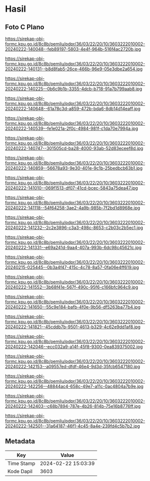 # Hasil

## Foto C Plano

https://sirekap-obj-formc.kpu.go.id/8c8b/pemilu/pdpr/36/03/22/20/10/3603222010002-20240222-140048--feb89197-5803-4e4f-964b-516f4ac2720b.jpg

https://sirekap-obj-formc.kpu.go.id/8c8b/pemilu/pdpr/36/03/22/20/10/3603222010002-20240222-140131--b8d8fab5-26ce-466b-96e9-05e3dbe2a654.jpg

https://sirekap-obj-formc.kpu.go.id/8c8b/pemilu/pdpr/36/03/22/20/10/3603222010002-20240222-140225--0b6c9b1b-3355-4dcb-b718-91a7b799aab8.jpg

https://sirekap-obj-formc.kpu.go.id/8c8b/pemilu/pdpr/36/03/22/20/10/3603222010002-20240222-140648--61a78c3d-a859-472b-bda6-8db14d14eaff.jpg

https://sirekap-obj-formc.kpu.go.id/8c8b/pemilu/pdpr/36/03/22/20/10/3603222010002-20240222-140539--fe1e021a-2f0c-4984-981f-c1da70e7994a.jpg

https://sirekap-obj-formc.kpu.go.id/8c8b/pemilu/pdpr/36/03/22/20/10/3603222010002-20240222-140747--301505cd-ba28-4000-93ab-52d83eceef8d.jpg

https://sirekap-obj-formc.kpu.go.id/8c8b/pemilu/pdpr/36/03/22/20/10/3603222010002-20240222-140859--56678a93-9e30-401e-9c1b-25bedbcb63b1.jpg

https://sirekap-obj-formc.kpu.go.id/8c8b/pemilu/pdpr/36/03/22/20/10/3603222010002-20240222-141010--069f1513-df07-41cd-bcec-5843a75dea47.jpg

https://sirekap-obj-formc.kpu.go.id/8c8b/pemilu/pdpr/36/03/22/20/10/3603222010002-20240222-141118--54f64258-3ae2-4a9b-985b-7f2bd1d8968e.jpg

https://sirekap-obj-formc.kpu.go.id/8c8b/pemilu/pdpr/36/03/22/20/10/3603222010002-20240222-141232--2c2e3896-c3a3-498c-8653-c2b03c2b5ec1.jpg

https://sirekap-obj-formc.kpu.go.id/8c8b/pemilu/pdpr/36/03/22/20/10/3603222010002-20240222-141331--e69a241d-9aa4-407a-993b-6dc98c45621c.jpg

https://sirekap-obj-formc.kpu.go.id/8c8b/pemilu/pdpr/36/03/22/20/10/3603222010002-20240215-025445--0b3a4f47-415c-4c78-8a57-0fa06e4ff619.jpg

https://sirekap-obj-formc.kpu.go.id/8c8b/pemilu/pdpr/36/03/22/20/10/3603222010002-20240222-141552--3b68f41e-567f-490c-95f6-c166bfc964c9.jpg

https://sirekap-obj-formc.kpu.go.id/8c8b/pemilu/pdpr/36/03/22/20/10/3603222010002-20240222-141650--55c9e184-bafb-4f0e-9b56-df5263ba77b4.jpg

https://sirekap-obj-formc.kpu.go.id/8c8b/pemilu/pdpr/36/03/22/20/10/3603222010002-20240222-141821--45cddb7b-9501-4613-b329-4c62e9dd1af8.jpg

https://sirekap-obj-formc.kpu.go.id/8c8b/pemilu/pdpr/36/03/22/20/10/3603222010002-20240222-142046--ecc032a9-a14f-45f8-9300-0ea839375002.jpg

https://sirekap-obj-formc.kpu.go.id/8c8b/pemilu/pdpr/36/03/22/20/10/3603222010002-20240222-142153--a09557ed-dfdf-46e4-9d3d-35fcb6547180.jpg

https://sirekap-obj-formc.kpu.go.id/8c8b/pemilu/pdpr/36/03/22/20/10/3603222010002-20240222-142256--48844ac4-658c-49e7-a11c-0ac4804a7b9e.jpg

https://sirekap-obj-formc.kpu.go.id/8c8b/pemilu/pdpr/36/03/22/20/10/3603222010002-20240222-142403--c68b7894-787e-4b26-814b-75e16b8776ff.jpg

https://sirekap-obj-formc.kpu.go.id/8c8b/pemilu/pdpr/36/03/22/20/10/3603222010002-20240222-142501--31a64187-46f1-4c45-8a4e-239fd4c5b7b2.jpg


## Metadata

| Key        | Value               |
| ---------- | ------------------- |
| Time Stamp | 2024-02-22 15:03:39 |
| Kode Dapil | 3603                |



